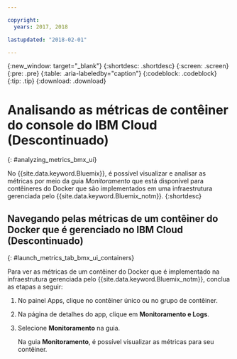 ```yaml
---

copyright:
  years: 2017, 2018

lastupdated: "2018-02-01"

---
```


{:new_window: target="_blank"}
{:shortdesc: .shortdesc}
{:screen: .screen}
{:pre: .pre}
{:table: .aria-labeledby="caption"}
{:codeblock: .codeblock}
{:tip: .tip}
{:download: .download}


# Analisando as métricas de contêiner do console do IBM Cloud (Descontinuado)
{: #analyzing_metrics_bmx_ui}

No {{site.data.keyword.Bluemix}}, é possível visualizar e analisar as métricas por meio da
guia *Monitoramento* que está disponível para contêineres do Docker que são implementados em
uma infraestrutura gerenciada pelo {{site.data.keyword.Bluemix_notm}}.
{:shortdesc}


##  Navegando pelas métricas de um contêiner do Docker que é gerenciado no IBM Cloud (Descontinuado)
{: #launch_metrics_tab_bmx_ui_containers}

Para ver as métricas de um contêiner do Docker que é implementado na infraestrutura gerenciada pelo
{{site.data.keyword.Bluemix_notm}}, conclua as etapas a seguir:

1. No painel Apps, clique no contêiner único ou no grupo de contêiner. 
    
2. Na página de detalhes do app, clique em **Monitoramento e Logs**.

3. Selecione **Monitoramento** na guia.
    
    Na guia **Monitoramento**, é possível visualizar as métricas para seu contêiner.
